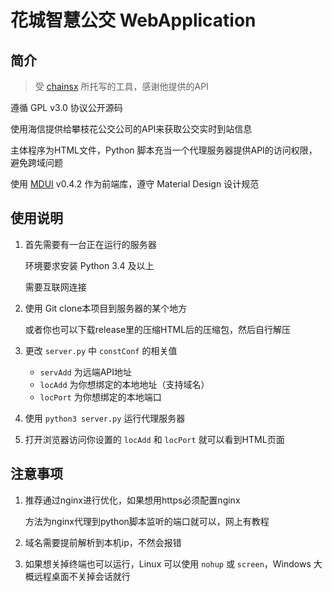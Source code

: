 # 花城智慧公交 WebApplication

## 简介

> 受 [chainsx](https://github.com/chainsx) 所托写的工具，感谢他提供的API

遵循 GPL v3.0 协议公开源码

使用海信提供给攀枝花公交公司的API来获取公交实时到站信息

主体程序为HTML文件，Python 脚本充当一个代理服务器提供API的访问权限，避免跨域问题

使用 [MDUI](https://www.mdui.org/) v0.4.2 作为前端库，遵守 Material Design 设计规范

## 使用说明

1. 首先需要有一台正在运行的服务器
   
   环境要求安装 Python 3.4 及以上

   需要互联网连接

2. 使用 Git clone本项目到服务器的某个地方
   
   或者你也可以下载release里的压缩HTML后的压缩包，然后自行解压

3. 更改 `server.py` 中 `constConf` 的相关值
   
   - `servAdd` 为远端API地址
   - `locAdd` 为你想绑定的本地地址（支持域名）
   - `locPort` 为你想绑定的本地端口

4. 使用 `python3 server.py` 运行代理服务器

5. 打开浏览器访问你设置的 `locAdd` 和 `locPort` 就可以看到HTML页面

## 注意事项

1. 推荐通过nginx进行优化，如果想用https必须配置nginx
   
   方法为nginx代理到python脚本监听的端口就可以，网上有教程

2. 域名需要提前解析到本机ip，不然会报错
3. 如果想关掉终端也可以运行，Linux 可以使用 `nohup` 或 `screen`，Windows 大概远程桌面不关掉会话就行